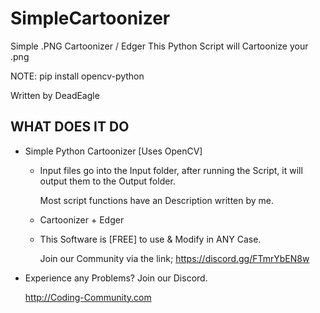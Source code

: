 # SimpleCartoonizer
Simple .PNG Cartoonizer / Edger
This Python Script will Cartoonize your .png

NOTE: pip install opencv-python

Written by DeadEagle

WHAT DOES IT DO
-------------
 
 * Simple Python Cartoonizer  [Uses OpenCV]

   - Input files go into the Input folder, after running the Script, it will output them to the Output folder.

     Most script functions have an Description written by me.

   - Cartoonizer + Edger 
   

   - This Software is [FREE] to use & Modify in ANY Case.

     Join our Community via the link;
     https://discord.gg/FTmrYbEN8w


 * Experience any Problems? Join our Discord.
   
   
   
   http://Coding-Community.com
